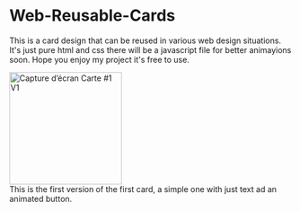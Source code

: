 # Web-Reusable-Cards
This is a card design that can be reused in various web design situations.
It's just pure html and css there will be a javascript file for better animayions soon. Hope you enjoy my project it's free to use.

<img width="200" alt="Capture d’écran Carte #1 V1" src="https://user-images.githubusercontent.com/81472167/121776500-7fce8400-cb8d-11eb-837c-c4184d49fda6.png"><br>
This is the first version of the first card, a simple one with just text ad an animated button.
